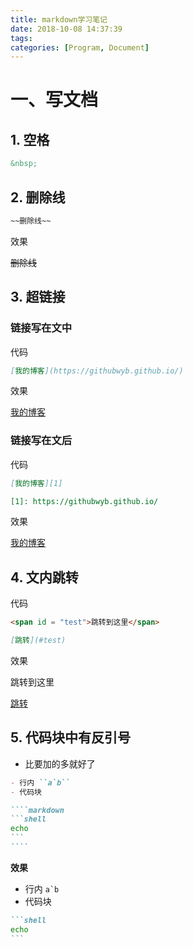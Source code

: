 ```yaml
---
title: markdown学习笔记
date: 2018-10-08 14:37:39
tags:
categories: [Program, Document]
---
```


# 一、写文档

## 1. 空格

```markdown
&nbsp;
```

## 2. 删除线

```markdown
~~删除线~~
```

效果

~~删除线~~

## 3. 超链接

### 链接写在文中

代码

```markdown
[我的博客](https://githubwyb.github.io/)
```

效果

[我的博客](https://githubwyb.github.io/)

### 链接写在文后

代码

```markdown
[我的博客][1]

[1]: https://githubwyb.github.io/
```

效果

[我的博客][1]

[1]: https://githubwyb.github.io/

## 4. 文内跳转

代码

```markdown
<span id = "test">跳转到这里</span>

[跳转](#test)
```

效果

<span id = "test">跳转到这里</span>

[跳转](#test)

## 5. 代码块中有反引号

- 比要加的多就好了

`````markdown
- 行内 ``a`b``
- 代码块

````markdown
```shell
echo
```
````
`````

**效果**

- 行内 ``a`b``
- 代码块

````markdown
```shell
echo
```
````
